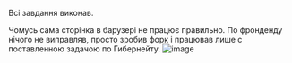 Всі завдання виконав. 

Чомусь сама сторінка в барузері не працює правильно. По фронденду нічого не виправляв, просто зробив форк і працював лише с поставленною задачою по Гибернейту. 
![image](https://github.com/MrDenysSA/M4L11_Hibernate/assets/127030291/3fc73299-6901-40c9-a5ae-a58d1e5f4ca1)
